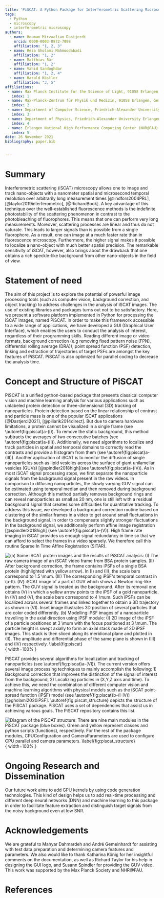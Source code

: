 ```yaml
---
title: 'PiSCAT: A Python Package for Interferometric Scattering Microscopy'
tags:
  - Python
  - microscopy
  - interferometric microscopy
authors:
  - name: Houman Mirzaalian Dastjerdi
    orcid: 0000-0003-0872-7098
    affiliation: "1, 2, 3"
  - name: Reza Gholami Mahmoodabadi 
    affiliation: "1, 2" 
  - name: Matthias Bär
    affiliation: "1, 2"  
  - name: Vahid Sandoghdar
    affiliation: "1, 2, 4"
  - name: Harald Köstler
    affiliation: "3, 5"
affiliations:
 - name: Max Planck Institute for the Science of Light, 91058 Erlangen, Germany.
   index: 1
 - name: Max-Planck-Zentrum für Physik und Medizin, 91058 Erlangen, Germany.
   index: 2
 - name: Department of Computer Science, Friedrich-Alexander University Erlangen-Nürnberg, 91058 Erlangen, Germany.
   index: 3
 - name: Department of Physics, Friedrich-Alexander University Erlangen-Nürnberg, 91058 Erlangen, Germany.
   index: 4
 - name: Erlangen National High Performance Computing Center (NHR@FAU).
   index: 5
date: 26 November 2021
bibliography: paper.bib


---
```


# Summary

Interferometric scattering (iSCAT) microscopy allows one to image and track nano-objects with a nanometer spatial 
and microsecond temporal resolution over arbitrarily long measurement 
times [@lindfors2004PRL], [@taylor2019interferometric], [@RichardBook]. A key advantage of this technique over 
the well-established fluorescence methods is the indefinite photostability of the scattering phenomenon in 
contrast to the photobleaching of fluorophores. This means that one can perform very long measurements. Moreover, 
scattering processes are linear and thus do not saturate. This leads to larger signals than is possible from a 
single fluorophore. As a result, one can image at a much faster rate than in fluorescence microscopy. Furthermore, 
the higher signal makes it possible to localize a nano-object with much better spatial precision. The remarkable 
sensitivity of iSCAT, however, also brings about the drawback that one obtains a rich speckle-like background 
from other nano-objects in the field of view.

# Statement of need

The aim of this project is to explore the potential of powerful image processing tools (such as computer vision, 
background correction, and object tracking) to address challenges in the analysis of iSCAT images. The use of 
existing libraries and packages turns out not to be satisfactory. Here, we present a software platform implemented 
in Python for processing the iSCAT images, named PiSCAT. In order to make this framework accessible to a wide range 
of applications, we have developed a GUI (Graphical User Interface), which enables the users to conduct the analysis 
of interest, regardless of their programming skills. Reading different image 
or video formats, background correction (e.g removing fixed pattern noise (FPN), differential rolling average (DRA)), 
point spread function (PSF) detection, linking and extraction of trajectories of target PSFs are amongst the 
key features of PiSCAT. PiSCAT is also optimized for parallel coding to decrease the analysis time.


# Concept and Structure of PiSCAT

PiSCAT is a unified python-based package that presents classical computer vision and machine learning analysis for 
various applications such as unlabeled protein detection or three-dimensional (3D) tracking of nanoparticles.
Protein detection based on the linear relationship of contrast and particle mass is one of the popular iSCAT 
applications [@Dastjerdi2021], [@piliarik2014direct]. But due to camera hardware 
limitations, a protein cannot be visualized in a single frame (see \autoref{fig:piscat}a-(I)). To remove the 
static background, this method subtracts the averages of two consecutive batches (see \autoref{fig:piscat}a-(II)). 
Additionally, we need algorithms to localize and track particles in spatial and temporal domains to correctly read 
the contrasts and provide a histogram from them (see \autoref{fig:piscat}a-(III)).
Another application of iSCAT is to monitor the diffusion of single nanoparticles such as lipid vesicles across the surface of 
giant unilamellar vesicles (GUVs) [@spindler2018high](see \autoref{fig:piscat}a-(IV)). As in most iSCAT signal processing 
steps, we first separate the nanoparticle signals from the background signal present in the raw videos. In comparison 
to diffusing nanoparticles, the slowly varying GUV signal can be estimated using temporal median and then removed during 
background correction. Although this method partially removes background rings and can reveal nanoparticles as small 
as 20 nm, one is still left with a residual background signal that creates some difficulties for quantitative tracking. To address 
this issue, we developed a background correction routine based on clustering of the similar frames in a video to get around small 
fluctuations in the background signal. In order to compensate slightly stronger fluctuations in the background signal, we 
additionally perform affine image registration [@spindler2018high] (see \autoref{fig:piscat}a-(V)). High frame rate 
imaging in iSCAT provides us enough signal redundancy in time so that we can afford to select the frames in a 
video sparsely. We therefore call this routine Sparse In Time Affine Registration (SITAR).

![ (a) Some iSCAT protein images and the results of PiSCAT analysis: 
(I) The raw camera image of an iSCAT video frame from BSA protein samples. 
(II) After background correction, the frame contains iPSFs of a single BSA protein (highlighted with yellow arrow). 
In (I) and (II), the scale bars correspond to 1.5 $\mu$m. 
(III) The corresponding iPSF's temporal contrast in (a-II).  
(IV) iSCAT image of a part of GUV which shows a Newton ring-like pattern. 
The GUV signal is treated as the background. After its removal one obtains (V) in which a yellow arrow points to the 
iPSF of a gold nanoparticle. 
In (IV) and (V), the scale bars correspond to 4 $\mu$m. Such iPSFs can be localized across several frames and linked 
together to obtain a 3D trajectory as shown in (VI). Inset image illustrates 3D position of several particles that are 
color coded differently. 
(b) Modelling iPSF images of a nanoparticle travelling in the axial direction using iPSF module: 
(I) 2D image of the iPSF of a  particle positioned at 3 $\mu$m with the focus positioned at 3 $\mu$m. The particle 
height is swept axially to form an axial stack made of 2D iPSF images. This stack is then sliced along its meridional 
plane and plotted in (II). The amplitude and differential phase of the same plane is shown in (III) and (IV) respectively. 
\label{fig:piscat}](Fig1.png){ width=100% }

PiSCAT provides several algorithms for localization and tracking of nanoparticles (see \autoref{fig:piscat}a-(VI)). The 
current version offers several image processing techniques to mainly accomplish the following: 1) Background correction 
that improves the distinction of the signal of interest from the background, 2) Localizing particles in (X,Y,Z axis and time). 
To achieve this, we need the combination of different computer vision and machine learning algorithms with physical 
models such as the iSCAT point-spread function (iPSF) model (see \autoref{fig:piscat}b-(I-IV)) [@gholami2020iPSF]. 
\autoref{fig:piscat_structure} depicts the structure of the PiSCAT package. 
PiSCAT uses a set of dependencies that assist us in achieving various goals. The PiSCAT 
repository contains this list.

![Diagram of the PiSCAT structure: There are nine main modules in the PiSCAT package (blue boxes). Green and yellow 
represent classes and python scripts (functions), respectively. 
For the rest of the package modules, ``CPUConfiguration`` and ``CameraParameters`` are used to 
configure CPU parallel 
and camera parameters. \label{fig:piscat_structure}](Fig2.png){ width=100% }


# Ongoing Research and Dissemination

Our future work aims to add GPU kernels by using code generation technologies. This kind of design helps us to add 
real-time processing and different deep neural networks (DNN) and machine learning to this package in order to facilitate feature extraction 
and distinguish target signals from the noisy background even at low SNR.


# Acknowledgements

We are grateful to Mahyar Dahmardeh and André Gemeinhardt for assisting with test data preparation and determining 
camera features and parameters. We also would like to thank Katharina König for her insightful comments on the 
documentation, as well as Richard Taylor for his help in designing the GUI logo, and Susann Spindler for providing the 
GUV video. This work was supported by the Max Planck Society and NHR@FAU.

# References

